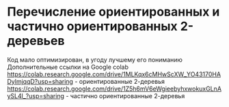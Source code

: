 # Перечисление ориентированных и частично ориентированных 2-деревьев
 Код мало оптимизирован, в угоду лучшему его пониманию
 Дополнительные ссылки на Google colab
 https://colab.research.google.com/drive/1MLKqx6cMHwScXW_YO43170HADylmjqqD?usp=sharing - ориентированные 2-деревья
 https://colab.research.google.com/drive/1Z5h6mV6eWgieebyhxwokuxGLnAySL4l_?usp=sharing - частично ориентированные 2-деревья
